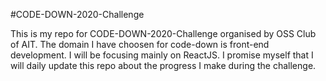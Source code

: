 #CODE-DOWN-2020-Challenge

This is my repo for CODE-DOWN-2020-Challenge organised by OSS Club of AIT. 
The domain I have choosen for code-down is front-end development. I will be focusing mainly on ReactJS. I promise myself that I will daily update this repo about the progress I make during the challenge.

